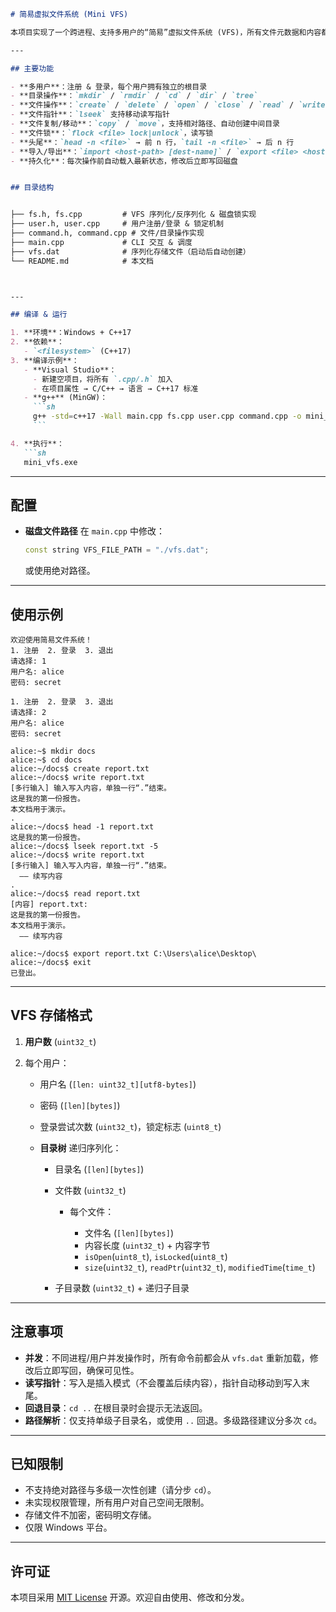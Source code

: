 ```markdown
# 简易虚拟文件系统 (Mini VFS)

本项目实现了一个跨进程、支持多用户的“简易”虚拟文件系统 (VFS)，所有文件元数据和内容都序列化到单个二进制文件 `vfs.dat` 中，支持文件级锁、并发读写和常见的文件/目录操作。

---

## 主要功能

- **多用户**：注册 & 登录，每个用户拥有独立的根目录
- **目录操作**：`mkdir` / `rmdir` / `cd` / `dir` / `tree`
- **文件操作**：`create` / `delete` / `open` / `close` / `read` / `write`（插入写入）  
- **文件指针**：`lseek` 支持移动读写指针  
- **文件复制/移动**：`copy` / `move`，支持相对路径、自动创建中间目录  
- **文件锁**：`flock <file> lock|unlock`，读写锁 
- **头尾**：`head -n <file>` → 前 n 行，`tail -n <file>` → 后 n 行  
- **导入/导出**：`import <host-path> [dest-name]` / `export <file> <host-path>`  
- **持久化**：每次操作前自动载入最新状态，修改后立即写回磁盘  


## 目录结构


├── fs.h, fs.cpp         # VFS 序列化/反序列化 & 磁盘锁实现
├── user.h, user.cpp     # 用户注册/登录 & 锁定机制
├── command.h, command.cpp # 文件/目录操作实现
├── main.cpp             # CLI 交互 & 调度
├── vfs.dat              # 序列化存储文件（启动后自动创建）
└── README.md            # 本文档



---

## 编译 & 运行

1. **环境**：Windows + C++17  
2. **依赖**：   
   - `<filesystem>` (C++17)  
3. **编译示例**：  
   - **Visual Studio**：  
     - 新建空项目，将所有 `.cpp/.h` 加入  
     - 在项目属性 → C/C++ → 语言 → C++17 标准    
   - **g++** (MinGW)：
     ```sh
     g++ -std=c++17 -Wall main.cpp fs.cpp user.cpp command.cpp -o mini_vfs.exe
     ```

4. **执行**：
   ```sh
   mini_vfs.exe
````

---

## 配置

* **磁盘文件路径**
  在 `main.cpp` 中修改：

  ```cpp
  const string VFS_FILE_PATH = "./vfs.dat";
  ```

  或使用绝对路径。

---

## 使用示例

```text
欢迎使用简易文件系统！
1. 注册  2. 登录  3. 退出
请选择: 1
用户名: alice
密码: secret

1. 注册  2. 登录  3. 退出
请选择: 2
用户名: alice
密码: secret

alice:~$ mkdir docs
alice:~$ cd docs
alice:~/docs$ create report.txt
alice:~/docs$ write report.txt
[多行输入] 输入写入内容，单独一行“.”结束。
这是我的第一份报告。
本文档用于演示。
.
alice:~/docs$ head -1 report.txt
这是我的第一份报告。
alice:~/docs$ lseek report.txt -5
alice:~/docs$ write report.txt
[多行输入] 输入写入内容，单独一行“.”结束。
  —— 续写内容
.
alice:~/docs$ read report.txt
[内容] report.txt:
这是我的第一份报告。
本文档用于演示。
  —— 续写内容

alice:~/docs$ export report.txt C:\Users\alice\Desktop\
alice:~/docs$ exit
已登出。
```

---

## VFS 存储格式

1. **用户数** (`uint32_t`)
2. 每个用户：

   * 用户名 (`[len: uint32_t][utf8-bytes]`)
   * 密码 (`[len][bytes]`)
   * 登录尝试次数 (`uint32_t`)，锁定标志 (`uint8_t`)
   * **目录树** 递归序列化：

     * 目录名 (`[len][bytes]`)
     * 文件数 (`uint32_t`)

       * 每个文件：

         * 文件名 (`[len][bytes]`)
         * 内容长度 (`uint32_t`) + 内容字节
         * `isOpen`(`uint8_t`), `isLocked`(`uint8_t`)
         * `size`(`uint32_t`), `readPtr`(`uint32_t`), `modifiedTime`(`time_t`)
     * 子目录数 (`uint32_t`) + 递归子目录

---

## 注意事项

* **并发**：不同进程/用户并发操作时，所有命令前都会从 `vfs.dat` 重新加载，修改后立即写回，确保可见性。
* **读写指针**：写入是插入模式（不会覆盖后续内容），指针自动移动到写入末尾。
* **回退目录**：`cd ..` 在根目录时会提示无法返回。
* **路径解析**：仅支持单级子目录名，或使用 `..` 回退。多级路径建议分多次 `cd`。

---

## 已知限制

* 不支持绝对路径与多级一次性创建（请分步 `cd`）。
* 未实现权限管理，所有用户对自己空间无限制。
* 存储文件不加密，密码明文存储。
* 仅限 Windows 平台。

---

## 许可证

本项目采用 [MIT License](LICENSE) 开源。欢迎自由使用、修改和分发。
